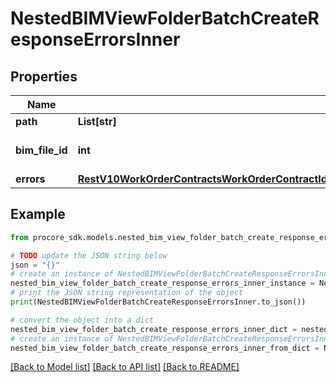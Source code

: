 # NestedBIMViewFolderBatchCreateResponseErrorsInner


## Properties

Name | Type | Description | Notes
------------ | ------------- | ------------- | -------------
**path** | **List[str]** |  | 
**bim_file_id** | **int** | Id of BimFile to associate | 
**errors** | [**RestV10WorkOrderContractsWorkOrderContractIdLineItemsSyncPatch200ResponseErrorsInnerAllOfErrors**](RestV10WorkOrderContractsWorkOrderContractIdLineItemsSyncPatch200ResponseErrorsInnerAllOfErrors.md) |  | [optional] 

## Example

```python
from procore_sdk.models.nested_bim_view_folder_batch_create_response_errors_inner import NestedBIMViewFolderBatchCreateResponseErrorsInner

# TODO update the JSON string below
json = "{}"
# create an instance of NestedBIMViewFolderBatchCreateResponseErrorsInner from a JSON string
nested_bim_view_folder_batch_create_response_errors_inner_instance = NestedBIMViewFolderBatchCreateResponseErrorsInner.from_json(json)
# print the JSON string representation of the object
print(NestedBIMViewFolderBatchCreateResponseErrorsInner.to_json())

# convert the object into a dict
nested_bim_view_folder_batch_create_response_errors_inner_dict = nested_bim_view_folder_batch_create_response_errors_inner_instance.to_dict()
# create an instance of NestedBIMViewFolderBatchCreateResponseErrorsInner from a dict
nested_bim_view_folder_batch_create_response_errors_inner_from_dict = NestedBIMViewFolderBatchCreateResponseErrorsInner.from_dict(nested_bim_view_folder_batch_create_response_errors_inner_dict)
```
[[Back to Model list]](../README.md#documentation-for-models) [[Back to API list]](../README.md#documentation-for-api-endpoints) [[Back to README]](../README.md)


